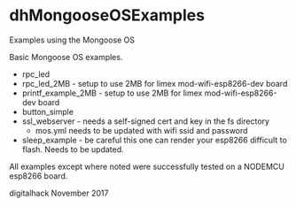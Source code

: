 # dhMongooseOSExamples
Examples using the Mongoose OS 

Basic Mongoose OS examples.

* rpc_led
* rpc_led_2MB - setup to use 2MB for limex mod-wifi-esp8266-dev board
* printf_example_2MB - setup to use 2MB for limex mod-wifi-esp8266-dev board
* button_simple
* ssl_webserver - needs a self-signed cert and key in the fs directory
    * mos.yml needs to be updated with wifi ssid and password
* sleep_example - be careful this one can render your esp8266 difficult to flash.  Needs to be updated.

All examples except where noted were successfully tested on a NODEMCU esp8266 board.

digitalhack
November 2017

